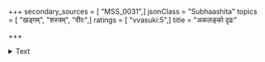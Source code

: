 +++
secondary_sources = [ "MSS_0031",]
jsonClass = "Subhaashita"
topics = [ "खड्गम्", "शस्त्रम्", "वीरः",]
ratings = [ "vvasuki:5",]
title = "अकलङ्को दृढः"

+++

<details><summary>Text</summary>

अकलङ्को दृढः शुद्धः परिवारी गुणान्वितः।  
सद्वंशो हृदयग्राही खङ्गः सुसदृशस्तव॥
</details>
